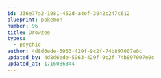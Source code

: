 ```yaml
---
id: 336e77a2-1981-452d-a4ef-3042c247c612
blueprint: pokemon
number: 96
title: Drowzee
types:
  - psychic
author: 4d8d6ede-5963-429f-9c2f-74b897007e0c
updated_by: 4d8d6ede-5963-429f-9c2f-74b897007e0c
updated_at: 1716086344
---
```

